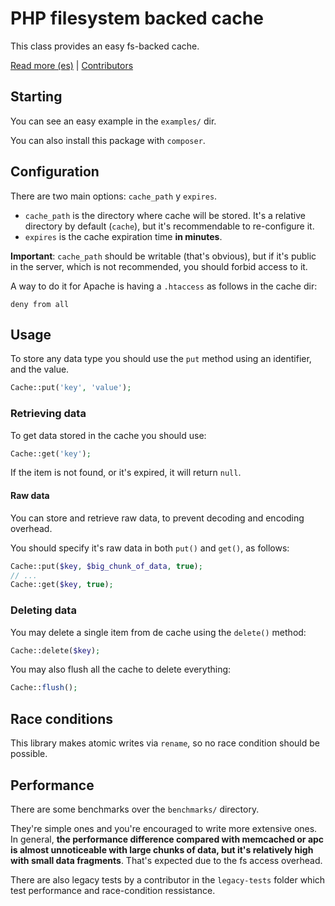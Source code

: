 # PHP filesystem backed cache

This class provides an easy fs-backed cache.

[Read more (es)](http://emiliocobos.net/php-cache/) | [Contributors](https://github.com/ecoal95/php-cache/graphs/contributors)

## Starting

You can see an easy example in the `examples/` dir.

You can also install this package with `composer`.

## Configuration

There are two main options: `cache_path` y `expires`.

* `cache_path` is the directory where cache will be stored. It's a relative
    directory by default (`cache`), but it's recommendable to re-configure it.
* `expires` is the cache expiration time **in minutes**.

**Important**: `cache_path` should be writable (that's obvious), but if it's
public in the server, which is not recommended, you should forbid access to it.

A way to do it for Apache is having a `.htaccess` as follows in the cache dir:

```
deny from all
```


## Usage

To store any data type you should use the `put` method using an identifier, and
the value.

```php
Cache::put('key', 'value');
```


### Retrieving data

To get data stored in the cache you should use:

```php
Cache::get('key');
```

If the item is not found, or it's expired, it will return `null`.

#### Raw data

You can store and retrieve raw data, to prevent decoding and encoding overhead.

You should specify it's raw data in both  `put()` and `get()`, as follows:

```php
Cache::put($key, $big_chunk_of_data, true);
// ...
Cache::get($key, true);
```

### Deleting data

You may delete a single item from de cache using the `delete()` method:

```php
Cache::delete($key);
```

You may also flush all the cache to delete everything:

```php
Cache::flush();
```

## Race conditions

This library makes atomic writes via `rename`, so no race condition should be
possible.

## Performance

There are some benchmarks over the `benchmarks/` directory.

They're simple ones and you're encouraged to write more extensive ones. In
general, **the performance difference compared with memcached or apc is almost
unnoticeable with large chunks of data, but it's relatively high with small data
fragments**. That's expected due to the fs access overhead.

There are also legacy tests by a contributor in the `legacy-tests` folder which
test performance and race-condition ressistance.

